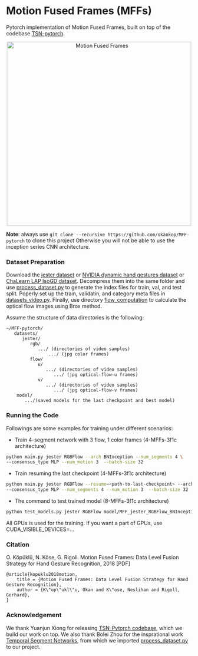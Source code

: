 # Motion Fused Frames (MFFs)

Pytorch implementation of Motion Fused Frames, built on top of the codebase [TSN-pytorch](https://github.com/yjxiong/temporal-segment-networks).

<p align="center"><img src="https://github.com/okankop/MFF-pytorch/blob/master/images/motion_fused_frames.jpg" align="middle" width="500" title="Motion Fused Frames" /></p>

**Note**: always use `git clone --recursive https://github.com/okankop/MFF-pytorch` to clone this project
Otherwise you will not be able to use the inception series CNN architecture.

### Dataset Preparation
Download the [jester dataset](https://www.twentybn.com/datasets/something-something) or [NVIDIA dynamic hand gestures dataset](http://research.nvidia.com/publication/online-detection-and-classification-dynamic-hand-gestures-recurrent-3d-convolutional) or [ChaLearn LAP IsoGD dataset](http://www.cbsr.ia.ac.cn/users/jwan/database/isogd.html). Decompress them into the same folder and use [process_dataset.py](process_dataset.py) to generate the index files for train, val, and test split. Poperly set up the train, validatin, and category meta files in [datasets_video.py](datasets_video.py). Finally, use directory [flow_computation](flow_computation) to calculate the optical flow images using Brox method.

Assume the structure of data directories is the following:

```misc
~/MFF-pytorch/
   datasets/
      jester/
         rgb/
            .../ (directories of video samples)
                .../ (jpg color frames)
         flow/
            u/
               .../ (directories of video samples)
                  .../ (jpg optical-flow-u frames)
            v/
               .../ (directories of video samples)
                  .../ (jpg optical-flow-v frames)
    model/
       .../(saved models for the last checkpoint and best model)
```


### Running the Code
Followings are some examples for training under different scenarios:

* Train 4-segment network with 3 flow, 1 color frames (4-MFFs-3f1c architecture)
```bash
python main.py jester RGBFlow --arch BNInception --num_segments 4 \
--consensus_type MLP --num_motion 3  --batch-size 32
```

* Train resuming the last checkpoint (4-MFFs-3f1c architecture)
```bash
python main.py jester RGBFlow --resume=<path-to-last-checkpoint> --arch BNInception \
--consensus_type MLP --num_segments 4 --num_motion 3  --batch-size 32
```

* The command to test trained model (8-MFFs-3f1c architecture)

```bash
python test_models.py jester RGBFlow model/MFF_jester_RGBFlow_BNInception_segment8_3f1c_best.pth.tar --arch BNInception --consensus_type MLP --test_crops 1 --num_motion 3 --test_segments 8
```

All GPUs is used for the training. If you want a part of GPUs, use CUDA_VISIBLE_DEVICES=...

### Citation
O. Köpüklü, N. Köse, G. Rigoll. Motion Fused Frames: Data Level Fusion Strategy for Hand Gesture Recognition, 2018 [PDF]
```
@article{kopuklu2018motion,
    title = {Motion Fused Frames: Data Level Fusion Strategy for Hand Gesture Recognition},
    author = {K\"op\"ukl\"u, Okan and K\"ose, Neslihan and Rigoll, Gerhard},
}
```

### Acknowledgement
We thank Yuanjun Xiong for releasing [TSN-Pytorch codebase](https://github.com/yjxiong/temporal-segment-networks), which we build our work on top. We also thank Bolei Zhou for the insprational work [Temporal Segment Networks](https://arxiv.org/pdf/1711.08496.pdf), from which we imported [process_dataset.py](https://github.com/metalbubble/TRN-pytorch/blob/master/process_dataset.py) to our project.

